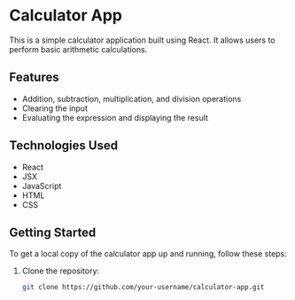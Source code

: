 # Calculator App

This is a simple calculator application built using React. It allows users to perform basic arithmetic calculations.

## Features

- Addition, subtraction, multiplication, and division operations
- Clearing the input
- Evaluating the expression and displaying the result

## Technologies Used

- React
- JSX
- JavaScript
- HTML
- CSS

## Getting Started

To get a local copy of the calculator app up and running, follow these steps:

1. Clone the repository:

   ```bash
   git clone https://github.com/your-username/calculator-app.git

